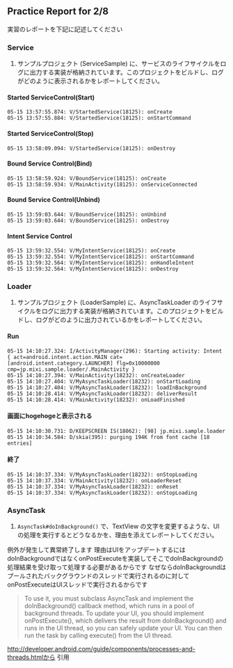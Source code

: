 Practice Report for 2/8
------

実習のレポートを下記に記述してください

### Service

1. サンプルプロジェクト (ServiceSample) に、サービスのライフサイクルをログに出力する実装が格納されています。このプロジェクトをビルドし、ログがどのように表示されるかをレポートしてください。

#### Started ServiceControl(Start)
    05-15 13:57:55.874: V/StartedService(18125): onCreate
    05-15 13:57:55.884: V/StartedService(18125): onStartCommand

#### Started ServiceControl(Stop)
    05-15 13:58:09.094: V/StartedService(18125): onDestroy

#### Bound Service Control(Bind)
    05-15 13:58:59.924: V/BoundService(18125): onCreate
    05-15 13:58:59.934: V/MainActivity(18125): onServiceConnected

#### Bound Service Control(Unbind)
    05-15 13:59:03.644: V/BoundService(18125): onUnbind
    05-15 13:59:03.644: V/BoundService(18125): onDestroy

#### Intent Service Control
    05-15 13:59:32.554: V/MyIntentService(18125): onCreate
    05-15 13:59:32.554: V/MyIntentService(18125): onStartCommand
    05-15 13:59:32.564: V/MyIntentService(18125): onHandleIntent
    05-15 13:59:32.564: V/MyIntentService(18125): onDestroy

### Loader

1. サンプルプロジェクト (LoaderSample) に、AsyncTaskLoader のライフサイクルをログに出力する実装が格納されています。このプロジェクトをビルドし、ログがどのように出力されているかをレポートしてください。

#### Run
    05-15 14:10:27.324: I/ActivityManager(296): Starting activity: Intent { act=android.intent.action.MAIN cat=[android.intent.category.LAUNCHER] flg=0x10000000 cmp=jp.mixi.sample.loader/.MainActivity }
    05-15 14:10:27.394: V/MainActivity(18232): onCreateLoader
    05-15 14:10:27.404: V/MyAsyncTaskLoader(18232): onStartLoading
    05-15 14:10:27.404: V/MyAsyncTaskLoader(18232): loadInBackground
    05-15 14:10:28.414: V/MyAsyncTaskLoader(18232): deliverResult
    05-15 14:10:28.414: V/MainActivity(18232): onLoadFinished

#### 画面にhogehogeと表示される
    05-15 14:10:30.731: D/KEEPSCREEN IS(18062): [98] jp.mixi.sample.loader
    05-15 14:10:34.584: D/skia(395): purging 194K from font cache [18 entries]

#### 終了
    05-15 14:10:37.334: V/MyAsyncTaskLoader(18232): onStopLoading
    05-15 14:10:37.334: V/MainActivity(18232): onLoaderReset
    05-15 14:10:37.334: V/MyAsyncTaskLoader(18232): onReset
    05-15 14:10:37.334: V/MyAsyncTaskLoader(18232): onStopLoading

### AsyncTask

1. `AsyncTask#doInBackground()` で、TextView の文字を変更するような、UI の処理を実行するとどうなるかを、理由を添えてレポートしてください。

例外が発生して異常終了します
理由はUIをアップデートするにはdoInBackgroundではなくonPostExecuteを実装してそこでdoInBackgroundの処理結果を受け取って処理する必要があるからです
なぜならdoInBackgroundはプールされたバックグラウンドのスレッドで実行されるのに対して onPostExecuteはUIスレッドで実行されるからです

> To use it, you must subclass AsyncTask and implement the doInBackground() callback method, which runs in a pool of background threads. To update your UI, you should implement onPostExecute(), which delivers the result from doInBackground() and runs in the UI thread, so you can safely update your UI. You can then run the task by calling execute() from the UI thread.

http://developer.android.com/guide/components/processes-and-threads.htmlから 引用
